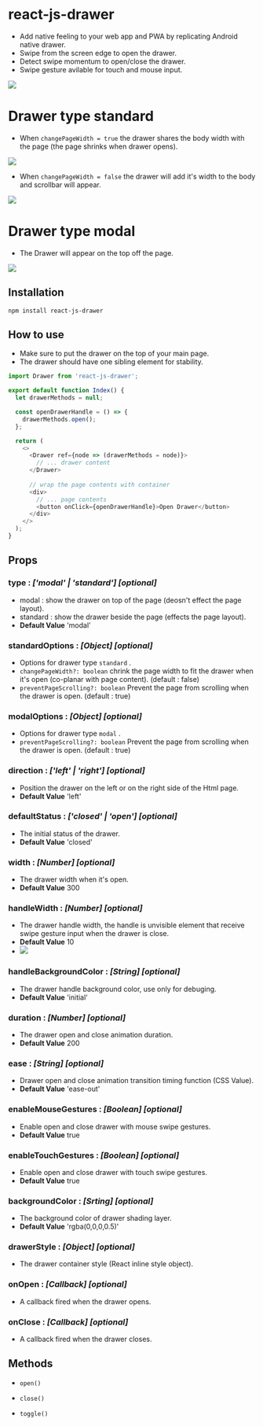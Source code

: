 # react-js-drawer

- Add native feeling to your web app and PWA by replicating Android native drawer.
- Swipe from the screen edge to open the drawer.
- Detect swipe momentum to open/close the drawer.
- Swipe gesture avilable for touch and mouse input.

![](https://github.com/alabsi91/React-js-Drawer/blob/readme/UniConverter_20211001151937.gif?raw=true)

# Drawer type standard

- When `changePageWidth = true` the drawer shares the body width with the page (the page shrinks when drawer opens).

![](https://github.com/alabsi91/react-js-drawer/blob/readme/drawertypestandardwidthenabled.png)

- When `changePageWidth = false` the drawer will add it's width to the body and scrollbar will appear.

![](https://github.com/alabsi91/react-js-drawer/blob/readme/drawertypestandardwidthdisabled.png)

# Drawer type modal

- The Drawer will appear on the top off the page.

![](https://github.com/alabsi91/react-js-drawer/blob/readme/drawermodal.png)

## Installation

`npm install react-js-drawer`

## How to use

- Make sure to put the drawer on the top of your main page.
- The drawer should have one sibling element for stability.

```javascript
import Drawer from 'react-js-drawer';

export default function Index() {
  let drawerMethods = null;

  const openDrawerHandle = () => {
    drawerMethods.open();
  };

  return (
    <>
      <Drawer ref={node => (drawerMethods = node)}>
        // ... drawer content
      </Drawer>
      
      // wrap the page contents with container
      <div>
        // ... page contents
        <button onClick={openDrawerHandle}>Open Drawer</button>
      </div>
    </>
  );
}
```

## Props

### type : _['modal' | 'standard'] [optional]_

- modal : show the drawer on top of the page (deosn't effect the page layout).
- standard : show the drawer beside the page (effects the page layout).
- **Default Value** 'modal'

### standardOptions : _[Object] [optional]_

- Options for drawer type `standard` .
- `changePageWidth?: boolean` chrink the page width to fit the drawer when it's open (co-planar with page content). (default :
  false)
- `preventPageScrolling?: boolean` Prevent the page from scrolling when the drawer is open. (default : true)

### modalOptions : _[Object] [optional]_

- Options for drawer type `modal` .
- `preventPageScrolling?: boolean` Prevent the page from scrolling when the drawer is open. (default : true)

### direction : _['left' | 'right'] [optional]_

- Position the drawer on the left or on the right side of the Html page.
- **Default Value** 'left'

### defaultStatus : _['closed' | 'open'] [optional]_

- The initial status of the drawer.
- **Default Value** 'closed'

### width : _[Number] [optional]_

- The drawer width when it's open.
- **Default Value** 300

### handleWidth : _[Number] [optional]_

- The drawer handle width, the handle is unvisible element that receive swipe gesture input when the drawer is close.
- **Default Value** 10
- ![](https://github.com/alabsi91/react-js-drawer/blob/readme/drawerclosed.png)

### handleBackgroundColor : _[String] [optional]_

- The drawer handle background color, use only for debuging.
- **Default Value** 'initial'

### duration : _[Number] [optional]_

- The drawer open and close animation duration.
- **Default Value** 200

### ease : _[String] [optional]_

- Drawer open and close animation transition timing function (CSS Value).
- **Default Value** 'ease-out'

### enableMouseGestures : _[Boolean] [optional]_

- Enable open and close drawer with mouse swipe gestures.
- **Default Value** true

### enableTouchGestures : _[Boolean] [optional]_

- Enable open and close drawer with touch swipe gestures.
- **Default Value** true

### backgroundColor : _[Srting] [optional]_

- The background color of drawer shading layer.
- **Default Value** 'rgba(0,0,0,0.5)'

### drawerStyle : _[Object] [optional]_

- The drawer container style (React inline style object).

### onOpen : _[Callback] [optional]_

- A callback fired when the drawer opens.

### onClose : _[Callback] [optional]_

- A callback fired when the drawer closes.

## Methods

- `open()`

- `close()`

- `toggle()`

#
